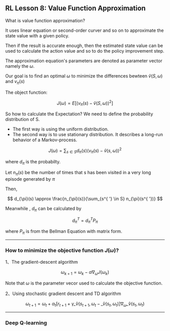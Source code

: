 ## RL Lesson 8: Value Function Approximation

What is value function approximation?

It uses linear equation or second-order curver and so on to approximate the state value with a given policy.

Then if the result is accurate enough, then the estimated state value can be used to calculate the action value and so to do the policy improvement step.

The approximation equation's parameters are denoted as parameter vector namely the $\omega$.

Our goal is to find an optimal $\omega$ to minimize the differences bewteen $\hat{v}(S,\omega)$ and $v_{\pi}(s)$ 

The object function:

$$
J(\omega) = E[(v_{\pi}(s) - \hat{v}(S,\omega))^2]
$$

So how to calculate the Expectation? We need to define the probability distribution of S.

* The first way is using the uniform distribution.
* The second way is to use stationary distribution.
  It describes a long-run behavior of a Markov-process.

$$
J(\omega) = \sum_{s \in S} d_{\pi}(s) (v_{\pi}(s) - \hat{v}(s,\omega))^2
$$

where $d_{\pi}$ is the probabilty.

Let $n_{\pi}(s)$ be the number of times that s has been visited in a very long episode generated by $\pi$

Then,

$$
d_{\pi}(s) \approx \frac{n_{\pi}(s)}{\sum_{s^{ '} \in S} n_{\pi}(s^{ '})}
$$

Meanwhile , $d_{\pi}$ can be calculated by

$$
d_{\pi}^T = d_{\pi}^T P_{\pi}
$$

where $P_{\pi}$ is from the Bellman Equation with matrix form.
____
### How to minimize the objective function $J(\omega)$?
1、The gradient-descent algorithm

$$
\omega_{k+1} = \omega_k - \alpha \nabla_{\omega}J(\omega_k)
$$

Note that $\omega$ is the parameter vecor used to calculate the objective function.

2、Using stochastic gradient descent and TD algorithm

$$
\omega_{t+1} = \omega_t + \alpha_t [r_{t+1} + \gamma \hat_v(s_{t+1},\omega_t -\hat_v(s_t,\omega_t)] \nabla_{\omega} \hat_v (s_t,\omega_t)
$$

_____
### Deep Q-learning



